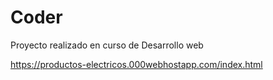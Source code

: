 # Coder
Proyecto realizado en curso de Desarrollo web

https://productos-electricos.000webhostapp.com/index.html
